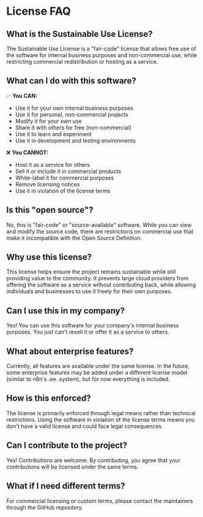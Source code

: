 # License FAQ

## What is the Sustainable Use License?

The Sustainable Use License is a "fair-code" license that allows free use of the software for internal business purposes and non-commercial use, while restricting commercial redistribution or hosting as a service.

## What can I do with this software?

✅ **You CAN:**
- Use it for your own internal business purposes
- Use it for personal, non-commercial projects
- Modify it for your own use
- Share it with others for free (non-commercial)
- Use it to learn and experiment
- Use it in development and testing environments

❌ **You CANNOT:**
- Host it as a service for others
- Sell it or include it in commercial products
- White-label it for commercial purposes
- Remove licensing notices
- Use it in violation of the license terms

## Is this "open source"?

No, this is "fair-code" or "source-available" software. While you can view and modify the source code, there are restrictions on commercial use that make it incompatible with the Open Source Definition.

## Why use this license?

This license helps ensure the project remains sustainable while still providing value to the community. It prevents large cloud providers from offering the software as a service without contributing back, while allowing individuals and businesses to use it freely for their own purposes.

## Can I use this in my company?

Yes! You can use this software for your company's internal business purposes. You just can't resell it or offer it as a service to others.

## What about enterprise features?

Currently, all features are available under the same license. In the future, some enterprise features may be added under a different license model (similar to n8n's .ee. system), but for now everything is included.

## How is this enforced?

The license is primarily enforced through legal means rather than technical restrictions. Using the software in violation of the license terms means you don't have a valid license and could face legal consequences.

## Can I contribute to the project?

Yes! Contributions are welcome. By contributing, you agree that your contributions will be licensed under the same terms.

## What if I need different terms?

For commercial licensing or custom terms, please contact the maintainers through the GitHub repository.

